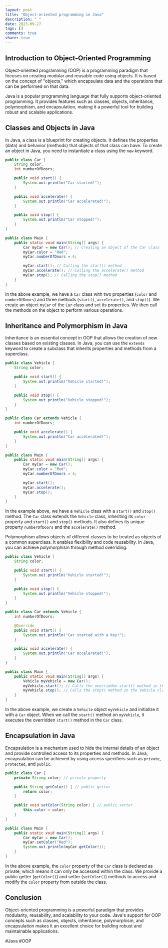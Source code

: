 ```yaml
---
layout: post
title: "Object-oriented programming in Java"
description: " "
date: 2023-09-27
tags: []
comments: true
share: true
---
```


## Introduction to Object-Oriented Programming

Object-oriented programming (OOP) is a programming paradigm that focuses on creating modular and reusable code using objects. It is based on the concept of "objects," which encapsulate data and the operations that can be performed on that data.

Java is a popular programming language that fully supports object-oriented programming. It provides features such as classes, objects, inheritance, polymorphism, and encapsulation, making it a powerful tool for building robust and scalable applications.

## Classes and Objects in Java

In Java, a class is a blueprint for creating objects. It defines the properties (data) and behavior (methods) that objects of that class can have. To create an object in Java, you need to instantiate a class using the `new` keyword.

```java
public class Car {
    String color;
    int numberOfDoors;

    public void start() {
        System.out.println("Car started!");
    }

    public void accelerate() {
        System.out.println("Car accelerated!");
    }

    public void stop() {
        System.out.println("Car stopped!");
    }
}

public class Main {
    public static void main(String[] args) {
        Car myCar = new Car(); // Creating an object of the Car class
        myCar.color = "Red";
        myCar.numberOfDoors = 4;

        myCar.start(); // Calling the start() method
        myCar.accelerate(); // Calling the accelerate() method
        myCar.stop(); // Calling the stop() method
    }
}
```

In the above example, we have a `Car` class with two properties (`color` and `numberOfDoors`) and three methods (`start()`, `accelerate()`, and `stop()`). We create an object `myCar` of the `Car` class and set its properties. We then call the methods on the object to perform various operations.

## Inheritance and Polymorphism in Java

Inheritance is an essential concept in OOP that allows the creation of new classes based on existing classes. In Java, you can use the `extends` keyword to create a subclass that inherits properties and methods from a superclass.

```java
public class Vehicle {
    String color;

    public void start() {
        System.out.println("Vehicle started!");
    }

    public void stop() {
        System.out.println("Vehicle stopped!");
    }
}

public class Car extends Vehicle {
    int numberOfDoors;

    public void accelerate() {
        System.out.println("Car accelerated!");
    }
}

public class Main {
    public static void main(String[] args) {
        Car myCar = new Car();
        myCar.color = "Red";
        myCar.numberOfDoors = 4;

        myCar.start();
        myCar.accelerate();
        myCar.stop();
    }
}
```

In the example above, we have a `Vehicle` class with a `start()` and `stop()` method. The `Car` class extends the `Vehicle` class, inheriting its `color` property and `start()` and `stop()` methods. It also defines its unique property `numberOfDoors` and the `accelerate()` method.

Polymorphism allows objects of different classes to be treated as objects of a common superclass. It enables flexibility and code reusability. In Java, you can achieve polymorphism through method overriding.

```java
public class Vehicle {
    String color;

    public void start() {
        System.out.println("Vehicle started!");
    }

    public void stop() {
        System.out.println("Vehicle stopped!");
    }
}

public class Car extends Vehicle {
    int numberOfDoors;

    @Override
    public void start() {
        System.out.println("Car started with a key!");
    }

    public void accelerate() {
        System.out.println("Car accelerated!");
    }
}

public class Main {
    public static void main(String[] args) {
        Vehicle myVehicle = new Car();
        myVehicle.start(); // Calls the overridden start() method in the Car class
        myVehicle.stop(); // Calls the stop() method in the Vehicle class
    }
}
```

In the above example, we create a `Vehicle` object `myVehicle` and initialize it with a `Car` object. When we call the `start()` method on `myVehicle`, it executes the overridden `start()` method in the `Car` class.

## Encapsulation in Java

Encapsulation is a mechanism used to hide the internal details of an object and provide controlled access to its properties and methods. In Java, encapsulation can be achieved by using access specifiers such as `private`, `protected`, and `public`.

```java
public class Car {
    private String color; // private property

    public String getColor() { // public getter
        return color;
    }

    public void setColor(String color) { // public setter
        this.color = color;
    }
}

public class Main {
    public static void main(String[] args) {
        Car myCar = new Car();
        myCar.setColor("Red");
        System.out.println(myCar.getColor());
    }
}
```

In the above example, the `color` property of the `Car` class is declared as private, which means it can only be accessed within the class. We provide a public getter (`getColor()`) and setter (`setColor()`) methods to access and modify the `color` property from outside the class.

## Conclusion

Object-oriented programming is a powerful paradigm that provides modularity, reusability, and scalability to your code. Java's support for OOP concepts such as classes, objects, inheritance, polymorphism, and encapsulation makes it an excellent choice for building robust and maintainable applications.

#Java #OOP
